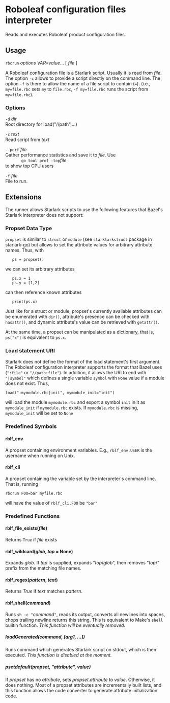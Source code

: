 # Roboleaf configuration files interpreter

Reads and executes Roboleaf product configuration files.

## Usage

`rbcrun` *options* *VAR=value*... [ *file* ]

A Roboleaf configuration file is a Starlark script. Usually it is read from *file*. The option `-c` allows to provide a
script directly on the command line. The option `-f` is there to allow the name of a file script to contain (`=`).
(i.e., `my=file.rbc` sets `my` to `file.rbc`, `-f my=file.rbc` runs the script from `my=file.rbc`).

### Options

`-d` *dir*\
Root directory for load("//path",...)

`-c` *text*\
Read script from *text*

`--perf` *file*\
Gather performance statistics and save it to *file*. Use \
`       go tool prof -top`*file*\
to show top CPU users

`-f` *file*\
File to run.

## Extensions

The runner allows Starlark scripts to use the following features that Bazel's Starlark interpreter does not support:

### Propset Data Type

`propset` is similar to `struct` or `module` (see `starklarkstruct` package in starlark-go) but allows to set the
attribute values for arbitrary attribute names. Thus, with

```
   ps = propset()
```

we can set its arbitrary attributes

```
   ps.x = 1
   ps.y = [1,2]
```

can then reference known attributes

```
   print(ps.x)
```

Just like for a struct or module, propset's currently available attributes can
be enumerated with `dir()`, attribute's presence can be checked with
`hasattr()`, and dynamic attribute's value can be retrieved with `getattr()`.

At the same time, a propset can be manipulated as a dictionary, that is,
`ps["x"]` is equivalent to `ps.x`.

### Load statement URI

Starlark does not define the format of the load statement's first argument.
The Roboleaf configuration interpreter supports the format that Bazel uses
(`":file"` or `"//path:file"`). In addition, it allows the URI to end with
`"|symbol"` which defines a single variable `symbol` with `None` value if a
module does not exist. Thus,

```
load(":mymodule.rbc|init", mymodule_init="init")
```

will load the module `mymodule.rbc` and export a symbol `init` in it as
`mymodule_init` if `mymodule.rbc` exists. If `mymodule.rbc` is missing,
`mymodule_init` will be set to `None`

### Predefined Symbols

#### rblf_env

A propset containing environment variables. E.g., `rblf_env.USER` is the
username when running on Unix.

#### rblf_cli

A propset containing the variable set by the interpreter's command line. That
is, running

```
rbcrun FOO=bar myfile.rbc
```

will have the value of `rblf_cli.FOO` be `"bar"`

### Predefined Functions

#### rblf_file_exists(*file*)

Returns `True`  if *file* exists

#### rblf_wildcard(*glob*, *top* = None)

Expands *glob*. If *top* is supplied, expands "*top*/*glob*", then removes
"*top*/" prefix from the matching file names.

#### rblf_regex(*pattern*, *text*)

Returns *True* if *text* matches *pattern*.

#### rblf_shell(*command*)

Runs `sh -c "`*command*`"`, reads its output, converts all newlines into spaces, chops trailing newline returns this
string. This is equivalent to Make's
`shell` builtin function. *This function will be eventually removed*.

##### loadGenerated(*command*, [*arg1*, ...])

Runs command which generates Starlark script on stdout, which is then executed.
*This function is disabled at the moment.*

##### psetdefault(*propset*, "attribute", *value*)

If *propset* has no *attribute*, sets *propset*.*attribute* to *value*. Otherwise, it does nothing. Most of a propset
attributes are incrementally built lists, and this function allows the code converter to generate attribute
initialization code.

